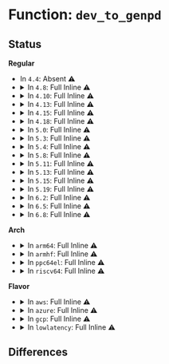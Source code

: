 # Function: <code>dev_to_genpd</code>

## Status
<b>Regular</b>
<ul>
<li>
In <code>4.4</code>: Absent ⚠️
</li>
<li>
<details>
<summary>In <code>4.8</code>: Full Inline ⚠️</summary>

**Collision:** Unique Static

**Inline:** Full

**Transformation:** False

**Instances:**

```
In drivers/base/power/domain.c (ffffffff815afff1)
Location: drivers/base/power/domain.c:71
Inline: True
Inline callers:
  - drivers/base/power/domain.c:genpd_syscore_switch
  - drivers/base/power/domain.c:pm_genpd_complete
  - drivers/base/power/domain.c:pm_genpd_restore_noirq
  - drivers/base/power/domain.c:pm_genpd_thaw_noirq
  - drivers/base/power/domain.c:pm_genpd_freeze_noirq
  - drivers/base/power/domain.c:pm_genpd_resume_noirq
  - drivers/base/power/domain.c:pm_genpd_suspend_noirq
  - drivers/base/power/domain.c:pm_genpd_prepare
  - drivers/base/power/domain.c:genpd_runtime_resume
  - drivers/base/power/domain.c:genpd_runtime_suspend
  - drivers/base/power/domain.c:genpd_dev_pm_qos_notifier
```
</details>
</li>
<li>
<details>
<summary>In <code>4.10</code>: Full Inline ⚠️</summary>

**Collision:** Unique Static

**Inline:** Full

**Transformation:** False

**Instances:**

```
In drivers/base/power/domain.c (ffffffff815def21)
Location: drivers/base/power/domain.c:170
Inline: True
Inline callers:
  - drivers/base/power/domain.c:genpd_syscore_switch
  - drivers/base/power/domain.c:pm_genpd_complete
  - drivers/base/power/domain.c:pm_genpd_restore_noirq
  - drivers/base/power/domain.c:pm_genpd_thaw_noirq
  - drivers/base/power/domain.c:pm_genpd_freeze_noirq
  - drivers/base/power/domain.c:pm_genpd_resume_noirq
  - drivers/base/power/domain.c:pm_genpd_suspend_noirq
  - drivers/base/power/domain.c:pm_genpd_prepare
  - drivers/base/power/domain.c:genpd_runtime_resume
  - drivers/base/power/domain.c:genpd_runtime_suspend
  - drivers/base/power/domain.c:genpd_dev_pm_qos_notifier
```
</details>
</li>
<li>
<details>
<summary>In <code>4.13</code>: Full Inline ⚠️</summary>

**Collision:** Unique Static

**Inline:** Full

**Transformation:** False

**Instances:**

```
In drivers/base/power/domain.c (ffffffff815f3b31)
Location: drivers/base/power/domain.c:176
Inline: True
Inline callers:
  - drivers/base/power/domain.c:genpd_syscore_switch
  - drivers/base/power/domain.c:pm_genpd_complete
  - drivers/base/power/domain.c:pm_genpd_restore_noirq
  - drivers/base/power/domain.c:pm_genpd_thaw_noirq
  - drivers/base/power/domain.c:pm_genpd_freeze_noirq
  - drivers/base/power/domain.c:pm_genpd_resume_noirq
  - drivers/base/power/domain.c:genpd_finish_suspend
  - drivers/base/power/domain.c:pm_genpd_prepare
  - drivers/base/power/domain.c:genpd_runtime_resume
  - drivers/base/power/domain.c:genpd_runtime_suspend
  - drivers/base/power/domain.c:genpd_dev_pm_qos_notifier
```
</details>
</li>
<li>
<details>
<summary>In <code>4.15</code>: Full Inline ⚠️</summary>

**Collision:** Unique Static

**Inline:** Full

**Transformation:** False

**Instances:**

```
In drivers/base/power/domain.c (ffffffff8165b961)
Location: drivers/base/power/domain.c:177
Inline: True
Inline callers:
  - drivers/base/power/domain.c:genpd_syscore_switch
  - drivers/base/power/domain.c:genpd_complete
  - drivers/base/power/domain.c:genpd_restore_noirq
  - drivers/base/power/domain.c:genpd_thaw_noirq
  - drivers/base/power/domain.c:genpd_freeze_noirq
  - drivers/base/power/domain.c:genpd_resume_noirq
  - drivers/base/power/domain.c:genpd_finish_suspend
  - drivers/base/power/domain.c:genpd_prepare
  - drivers/base/power/domain.c:genpd_runtime_resume
  - drivers/base/power/domain.c:genpd_runtime_suspend
  - drivers/base/power/domain.c:genpd_dev_pm_qos_notifier
  - drivers/base/power/domain.c:dev_pm_genpd_set_performance_state
```
</details>
</li>
<li>
<details>
<summary>In <code>4.18</code>: Full Inline ⚠️</summary>

**Collision:** Unique Static

**Inline:** Full

**Transformation:** False

**Instances:**

```
In drivers/base/power/domain.c (ffffffff81697631)
Location: drivers/base/power/domain.c:178
Inline: True
Inline callers:
  - drivers/base/power/domain.c:genpd_syscore_switch
  - drivers/base/power/domain.c:genpd_complete
  - drivers/base/power/domain.c:genpd_restore_noirq
  - drivers/base/power/domain.c:genpd_thaw_noirq
  - drivers/base/power/domain.c:genpd_freeze_noirq
  - drivers/base/power/domain.c:genpd_resume_noirq
  - drivers/base/power/domain.c:genpd_finish_suspend
  - drivers/base/power/domain.c:genpd_prepare
  - drivers/base/power/domain.c:genpd_runtime_resume
  - drivers/base/power/domain.c:genpd_runtime_suspend
  - drivers/base/power/domain.c:genpd_dev_pm_qos_notifier
  - drivers/base/power/domain.c:dev_pm_genpd_set_performance_state
```
</details>
</li>
<li>
<details>
<summary>In <code>5.0</code>: Full Inline ⚠️</summary>

**Collision:** Unique Static

**Inline:** Full

**Transformation:** False

**Instances:**

```
In drivers/base/power/domain.c (ffffffff816b8311)
Location: drivers/base/power/domain.c:178
Inline: True
Inline callers:
  - drivers/base/power/domain.c:genpd_syscore_switch
  - drivers/base/power/domain.c:genpd_complete
  - drivers/base/power/domain.c:genpd_restore_noirq
  - drivers/base/power/domain.c:genpd_thaw_noirq
  - drivers/base/power/domain.c:genpd_freeze_noirq
  - drivers/base/power/domain.c:genpd_resume_noirq
  - drivers/base/power/domain.c:genpd_finish_suspend
  - drivers/base/power/domain.c:genpd_prepare
  - drivers/base/power/domain.c:genpd_runtime_resume
  - drivers/base/power/domain.c:genpd_runtime_suspend
  - drivers/base/power/domain.c:genpd_dev_pm_qos_notifier
  - drivers/base/power/domain.c:dev_pm_genpd_set_performance_state
```
</details>
</li>
<li>
<details>
<summary>In <code>5.3</code>: Full Inline ⚠️</summary>

**Collision:** Unique Static

**Inline:** Full

**Transformation:** False

**Instances:**

```
In drivers/base/power/domain.c (ffffffff816f2061)
Location: drivers/base/power/domain.c:181
Inline: True
Inline callers:
  - drivers/base/power/domain.c:genpd_syscore_switch
  - drivers/base/power/domain.c:genpd_complete
  - drivers/base/power/domain.c:genpd_restore_noirq
  - drivers/base/power/domain.c:genpd_thaw_noirq
  - drivers/base/power/domain.c:genpd_freeze_noirq
  - drivers/base/power/domain.c:genpd_resume_noirq
  - drivers/base/power/domain.c:genpd_finish_suspend
  - drivers/base/power/domain.c:genpd_prepare
  - drivers/base/power/domain.c:genpd_runtime_resume
  - drivers/base/power/domain.c:genpd_runtime_suspend
  - drivers/base/power/domain.c:genpd_dev_pm_qos_notifier
  - drivers/base/power/domain.c:dev_pm_genpd_set_performance_state
```
</details>
</li>
<li>
<details>
<summary>In <code>5.4</code>: Full Inline ⚠️</summary>

**Collision:** Unique Static

**Inline:** Full

**Transformation:** False

**Instances:**

```
In drivers/base/power/domain.c (ffffffff817167e1)
Location: drivers/base/power/domain.c:176
Inline: True
Inline callers:
  - drivers/base/power/domain.c:genpd_syscore_switch
  - drivers/base/power/domain.c:genpd_complete
  - drivers/base/power/domain.c:genpd_restore_noirq
  - drivers/base/power/domain.c:genpd_thaw_noirq
  - drivers/base/power/domain.c:genpd_freeze_noirq
  - drivers/base/power/domain.c:genpd_resume_noirq
  - drivers/base/power/domain.c:genpd_finish_suspend
  - drivers/base/power/domain.c:genpd_prepare
  - drivers/base/power/domain.c:genpd_runtime_resume
  - drivers/base/power/domain.c:genpd_runtime_suspend
  - drivers/base/power/domain.c:genpd_dev_pm_qos_notifier
```
</details>
</li>
<li>
<details>
<summary>In <code>5.8</code>: Full Inline ⚠️</summary>

**Collision:** Unique Static

**Inline:** Full

**Transformation:** False

**Instances:**

```
In drivers/base/power/domain.c (ffffffff817d02e6)
Location: drivers/base/power/domain.c:176
Inline: True
Inline callers:
  - drivers/base/power/domain.c:genpd_complete
  - drivers/base/power/domain.c:genpd_restore_noirq
  - drivers/base/power/domain.c:genpd_thaw_noirq
  - drivers/base/power/domain.c:genpd_freeze_noirq
  - drivers/base/power/domain.c:genpd_resume_noirq
  - drivers/base/power/domain.c:genpd_finish_suspend
  - drivers/base/power/domain.c:genpd_prepare
  - drivers/base/power/domain.c:genpd_runtime_resume
  - drivers/base/power/domain.c:genpd_runtime_suspend
  - drivers/base/power/domain.c:genpd_dev_pm_qos_notifier
  - drivers/base/power/domain.c:genpd_dev_pm_start
```
</details>
</li>
<li>
<details>
<summary>In <code>5.11</code>: Full Inline ⚠️</summary>

**Collision:** Unique Static

**Inline:** Full

**Transformation:** False

**Instances:**

```
In drivers/base/power/domain.c (ffffffff817e4956)
Location: drivers/base/power/domain.c:177
Inline: True
Inline callers:
  - drivers/base/power/domain.c:genpd_complete
  - drivers/base/power/domain.c:genpd_restore_noirq
  - drivers/base/power/domain.c:genpd_thaw_noirq
  - drivers/base/power/domain.c:genpd_freeze_noirq
  - drivers/base/power/domain.c:genpd_resume_noirq
  - drivers/base/power/domain.c:genpd_finish_suspend
  - drivers/base/power/domain.c:genpd_prepare
  - drivers/base/power/domain.c:genpd_runtime_resume
  - drivers/base/power/domain.c:genpd_runtime_suspend
  - drivers/base/power/domain.c:genpd_dev_pm_qos_notifier
  - drivers/base/power/domain.c:genpd_dev_pm_start
```
</details>
</li>
<li>
<details>
<summary>In <code>5.13</code>: Full Inline ⚠️</summary>

**Collision:** Unique Static

**Inline:** Full

**Transformation:** False

**Instances:**

```
In drivers/base/power/domain.c (ffffffff817c8d56)
Location: drivers/base/power/domain.c:177
Inline: True
Inline callers:
  - drivers/base/power/domain.c:genpd_complete
  - drivers/base/power/domain.c:genpd_restore_noirq
  - drivers/base/power/domain.c:genpd_thaw_noirq
  - drivers/base/power/domain.c:genpd_freeze_noirq
  - drivers/base/power/domain.c:genpd_resume_noirq
  - drivers/base/power/domain.c:genpd_finish_suspend
  - drivers/base/power/domain.c:genpd_prepare
  - drivers/base/power/domain.c:genpd_runtime_resume
  - drivers/base/power/domain.c:genpd_runtime_suspend
  - drivers/base/power/domain.c:genpd_dev_pm_qos_notifier
  - drivers/base/power/domain.c:genpd_dev_pm_start
```
</details>
</li>
<li>
<details>
<summary>In <code>5.15</code>: Full Inline ⚠️</summary>

**Collision:** Unique Static

**Inline:** Full

**Transformation:** False

**Instances:**

```
In drivers/base/power/domain.c (ffffffff81853273)
Location: drivers/base/power/domain.c:177
Inline: True
Inline callers:
  - drivers/base/power/domain.c:genpd_complete
  - drivers/base/power/domain.c:genpd_restore_noirq
  - drivers/base/power/domain.c:genpd_thaw_noirq
  - drivers/base/power/domain.c:genpd_freeze_noirq
  - drivers/base/power/domain.c:genpd_resume_noirq
  - drivers/base/power/domain.c:genpd_finish_suspend
  - drivers/base/power/domain.c:genpd_prepare
  - drivers/base/power/domain.c:genpd_runtime_resume
  - drivers/base/power/domain.c:genpd_runtime_suspend
  - drivers/base/power/domain.c:genpd_dev_pm_qos_notifier
  - drivers/base/power/domain.c:genpd_dev_pm_start
```
</details>
</li>
<li>
<details>
<summary>In <code>5.19</code>: Full Inline ⚠️</summary>

**Collision:** Unique Static

**Inline:** Full

**Transformation:** False

**Instances:**

```
In drivers/base/power/domain.c (ffffffff81999443)
Location: drivers/base/power/domain.c:180
Inline: True
Inline callers:
  - drivers/base/power/domain.c:genpd_complete
  - drivers/base/power/domain.c:genpd_restore_noirq
  - drivers/base/power/domain.c:genpd_thaw_noirq
  - drivers/base/power/domain.c:genpd_freeze_noirq
  - drivers/base/power/domain.c:genpd_resume_noirq
  - drivers/base/power/domain.c:genpd_finish_suspend
  - drivers/base/power/domain.c:genpd_prepare
  - drivers/base/power/domain.c:genpd_runtime_resume
  - drivers/base/power/domain.c:genpd_runtime_suspend
  - drivers/base/power/domain.c:genpd_dev_pm_qos_notifier
  - drivers/base/power/domain.c:genpd_dev_pm_start
```
</details>
</li>
<li>
<details>
<summary>In <code>6.2</code>: Full Inline ⚠️</summary>

**Collision:** Unique Static

**Inline:** Full

**Transformation:** False

**Instances:**

```
In drivers/base/power/domain.c (ffffffff81b0a743)
Location: drivers/base/power/domain.c:180
Inline: True
Inline callers:
  - drivers/base/power/domain.c:genpd_complete
  - drivers/base/power/domain.c:genpd_finish_resume
  - drivers/base/power/domain.c:genpd_finish_suspend
  - drivers/base/power/domain.c:genpd_prepare
  - drivers/base/power/domain.c:genpd_runtime_resume
  - drivers/base/power/domain.c:genpd_runtime_suspend
  - drivers/base/power/domain.c:genpd_dev_pm_qos_notifier
  - drivers/base/power/domain.c:genpd_dev_pm_start
```
</details>
</li>
<li>
<details>
<summary>In <code>6.5</code>: Full Inline ⚠️</summary>

**Collision:** Unique Static

**Inline:** Full

**Transformation:** False

**Instances:**

```
In drivers/base/power/domain.c (ffffffff81b58763)
Location: drivers/base/power/domain.c:180
Inline: True
Inline callers:
  - drivers/base/power/domain.c:genpd_complete
  - drivers/base/power/domain.c:genpd_finish_resume
  - drivers/base/power/domain.c:genpd_finish_suspend
  - drivers/base/power/domain.c:genpd_prepare
  - drivers/base/power/domain.c:genpd_runtime_resume
  - drivers/base/power/domain.c:genpd_runtime_suspend
  - drivers/base/power/domain.c:genpd_dev_pm_qos_notifier
  - drivers/base/power/domain.c:genpd_dev_pm_start
```
</details>
</li>
<li>
<details>
<summary>In <code>6.8</code>: Full Inline ⚠️</summary>

**Collision:** Unique Static

**Inline:** Full

**Transformation:** False

**Instances:**

```
In drivers/pmdomain/core.c (ffffffff81aa0123)
Location: drivers/pmdomain/core.c:179
Inline: True
Inline callers:
  - drivers/pmdomain/core.c:genpd_complete
  - drivers/pmdomain/core.c:genpd_finish_resume
  - drivers/pmdomain/core.c:genpd_finish_suspend
  - drivers/pmdomain/core.c:genpd_prepare
  - drivers/pmdomain/core.c:genpd_runtime_resume
  - drivers/pmdomain/core.c:genpd_runtime_suspend
  - drivers/pmdomain/core.c:genpd_dev_pm_qos_notifier
  - drivers/pmdomain/core.c:genpd_dev_pm_start
  - drivers/pmdomain/core.c:genpd_dev_pm_set_performance_state
```
</details>
</li>
</ul>
<b>Arch</b>
<ul>
<li>
<details>
<summary>In <code>arm64</code>: Full Inline ⚠️</summary>

**Collision:** Unique Static

**Inline:** Full

**Transformation:** False

**Instances:**

```
In drivers/base/power/domain.c (ffff800010905efc)
Location: drivers/base/power/domain.c:176
Inline: True
Inline callers:
  - drivers/base/power/domain.c:genpd_dev_pm_sync
  - drivers/base/power/domain.c:genpd_dev_pm_detach
  - drivers/base/power/domain.c:genpd_syscore_switch
  - drivers/base/power/domain.c:genpd_complete
  - drivers/base/power/domain.c:genpd_restore_noirq
  - drivers/base/power/domain.c:genpd_thaw_noirq
  - drivers/base/power/domain.c:genpd_freeze_noirq
  - drivers/base/power/domain.c:genpd_resume_noirq
  - drivers/base/power/domain.c:genpd_finish_suspend
  - drivers/base/power/domain.c:genpd_prepare
  - drivers/base/power/domain.c:genpd_runtime_resume
  - drivers/base/power/domain.c:genpd_runtime_suspend
  - drivers/base/power/domain.c:genpd_dev_pm_qos_notifier
```
</details>
</li>
<li>
<details>
<summary>In <code>armhf</code>: Full Inline ⚠️</summary>

**Collision:** Unique Static

**Inline:** Full

**Transformation:** False

**Instances:**

```
In drivers/base/power/domain.c (c09efc60)
Location: drivers/base/power/domain.c:176
Inline: True
Inline callers:
  - drivers/base/power/domain.c:genpd_dev_pm_sync
  - drivers/base/power/domain.c:genpd_dev_pm_detach
  - drivers/base/power/domain.c:genpd_syscore_switch
  - drivers/base/power/domain.c:genpd_complete
  - drivers/base/power/domain.c:genpd_restore_noirq
  - drivers/base/power/domain.c:genpd_thaw_noirq
  - drivers/base/power/domain.c:genpd_freeze_noirq
  - drivers/base/power/domain.c:genpd_resume_noirq
  - drivers/base/power/domain.c:genpd_finish_suspend
  - drivers/base/power/domain.c:genpd_prepare
  - drivers/base/power/domain.c:genpd_runtime_resume
  - drivers/base/power/domain.c:genpd_runtime_suspend
  - drivers/base/power/domain.c:genpd_dev_pm_qos_notifier
```
</details>
</li>
<li>
<details>
<summary>In <code>ppc64el</code>: Full Inline ⚠️</summary>

**Collision:** Unique Static

**Inline:** Full

**Transformation:** False

**Instances:**

```
In drivers/base/power/domain.c (c0000000009a4bd0)
Location: drivers/base/power/domain.c:176
Inline: True
Inline callers:
  - drivers/base/power/domain.c:genpd_dev_pm_sync
  - drivers/base/power/domain.c:genpd_dev_pm_detach
  - drivers/base/power/domain.c:genpd_syscore_switch
  - drivers/base/power/domain.c:genpd_complete
  - drivers/base/power/domain.c:genpd_restore_noirq
  - drivers/base/power/domain.c:genpd_thaw_noirq
  - drivers/base/power/domain.c:genpd_freeze_noirq
  - drivers/base/power/domain.c:genpd_resume_noirq
  - drivers/base/power/domain.c:genpd_finish_suspend
  - drivers/base/power/domain.c:genpd_prepare
  - drivers/base/power/domain.c:genpd_runtime_resume
  - drivers/base/power/domain.c:genpd_runtime_suspend
  - drivers/base/power/domain.c:genpd_dev_pm_qos_notifier
```
</details>
</li>
<li>
<details>
<summary>In <code>riscv64</code>: Full Inline ⚠️</summary>

**Collision:** Unique Static

**Inline:** Full

**Transformation:** False

**Instances:**

```
In drivers/base/power/domain.c (ffffffe00058d590)
Location: drivers/base/power/domain.c:176
Inline: True
Inline callers:
  - drivers/base/power/domain.c:genpd_dev_pm_sync
  - drivers/base/power/domain.c:genpd_dev_pm_detach
  - drivers/base/power/domain.c:genpd_runtime_resume
  - drivers/base/power/domain.c:genpd_runtime_suspend
  - drivers/base/power/domain.c:genpd_dev_pm_qos_notifier
```
</details>
</li>
</ul>
<b>Flavor</b>
<ul>
<li>
<details>
<summary>In <code>aws</code>: Full Inline ⚠️</summary>

**Collision:** Unique Static

**Inline:** Full

**Transformation:** False

**Instances:**

```
In drivers/base/power/domain.c (ffffffff816dcb11)
Location: drivers/base/power/domain.c:176
Inline: True
Inline callers:
  - drivers/base/power/domain.c:genpd_syscore_switch
  - drivers/base/power/domain.c:genpd_complete
  - drivers/base/power/domain.c:genpd_restore_noirq
  - drivers/base/power/domain.c:genpd_thaw_noirq
  - drivers/base/power/domain.c:genpd_freeze_noirq
  - drivers/base/power/domain.c:genpd_resume_noirq
  - drivers/base/power/domain.c:genpd_finish_suspend
  - drivers/base/power/domain.c:genpd_prepare
  - drivers/base/power/domain.c:genpd_runtime_resume
  - drivers/base/power/domain.c:genpd_runtime_suspend
  - drivers/base/power/domain.c:genpd_dev_pm_qos_notifier
```
</details>
</li>
<li>
<details>
<summary>In <code>azure</code>: Full Inline ⚠️</summary>

**Collision:** Unique Static

**Inline:** Full

**Transformation:** False

**Instances:**

```
In drivers/base/power/domain.c (ffffffff816b7191)
Location: drivers/base/power/domain.c:176
Inline: True
Inline callers:
  - drivers/base/power/domain.c:genpd_syscore_switch
  - drivers/base/power/domain.c:genpd_complete
  - drivers/base/power/domain.c:genpd_restore_noirq
  - drivers/base/power/domain.c:genpd_thaw_noirq
  - drivers/base/power/domain.c:genpd_freeze_noirq
  - drivers/base/power/domain.c:genpd_resume_noirq
  - drivers/base/power/domain.c:genpd_finish_suspend
  - drivers/base/power/domain.c:genpd_prepare
  - drivers/base/power/domain.c:genpd_runtime_resume
  - drivers/base/power/domain.c:genpd_runtime_suspend
  - drivers/base/power/domain.c:genpd_dev_pm_qos_notifier
```
</details>
</li>
<li>
<details>
<summary>In <code>gcp</code>: Full Inline ⚠️</summary>

**Collision:** Unique Static

**Inline:** Full

**Transformation:** False

**Instances:**

```
In drivers/base/power/domain.c (ffffffff8170a4a1)
Location: drivers/base/power/domain.c:176
Inline: True
Inline callers:
  - drivers/base/power/domain.c:genpd_syscore_switch
  - drivers/base/power/domain.c:genpd_complete
  - drivers/base/power/domain.c:genpd_restore_noirq
  - drivers/base/power/domain.c:genpd_thaw_noirq
  - drivers/base/power/domain.c:genpd_freeze_noirq
  - drivers/base/power/domain.c:genpd_resume_noirq
  - drivers/base/power/domain.c:genpd_finish_suspend
  - drivers/base/power/domain.c:genpd_prepare
  - drivers/base/power/domain.c:genpd_runtime_resume
  - drivers/base/power/domain.c:genpd_runtime_suspend
  - drivers/base/power/domain.c:genpd_dev_pm_qos_notifier
```
</details>
</li>
<li>
<details>
<summary>In <code>lowlatency</code>: Full Inline ⚠️</summary>

**Collision:** Unique Static

**Inline:** Full

**Transformation:** False

**Instances:**

```
In drivers/base/power/domain.c (ffffffff817251a1)
Location: drivers/base/power/domain.c:176
Inline: True
Inline callers:
  - drivers/base/power/domain.c:genpd_syscore_switch
  - drivers/base/power/domain.c:genpd_complete
  - drivers/base/power/domain.c:genpd_restore_noirq
  - drivers/base/power/domain.c:genpd_thaw_noirq
  - drivers/base/power/domain.c:genpd_freeze_noirq
  - drivers/base/power/domain.c:genpd_resume_noirq
  - drivers/base/power/domain.c:genpd_finish_suspend
  - drivers/base/power/domain.c:genpd_prepare
  - drivers/base/power/domain.c:genpd_runtime_resume
  - drivers/base/power/domain.c:genpd_runtime_suspend
  - drivers/base/power/domain.c:genpd_dev_pm_qos_notifier
```
</details>
</li>
</ul>

## Differences
